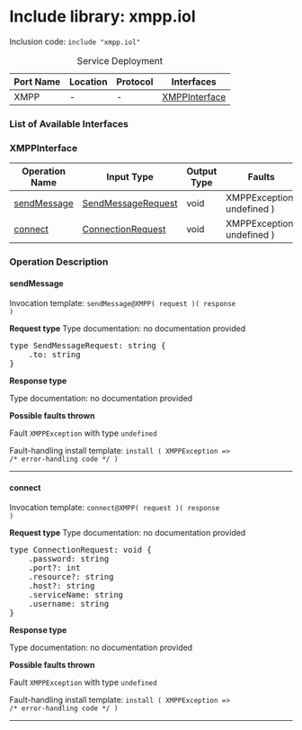 # Include library: xmpp.iol

Inclusion code: <code>include "xmpp.iol"</code>

<table>
  <caption>Service Deployment</caption>
  <thead>
    <tr>
      <th>Port Name</th>
      <th>Location</th>
      <th>Protocol</th>
      <th>Interfaces</th>
    </tr>
  </thead>
  <tbody>
    <tr>
      <td>XMPP</td>
      <td>-</td>
      <td>-</td>
      <td><a href="#XMPPInterface">XMPPInterface</a></td>
    </tr>
  </tbody>
</table>

<h3>List of Available Interfaces</h3>

<h3 id="XMPPInterface">XMPPInterface</h3>

<table>
  <thead>
    <tr>
      <th>Operation Name</th>
      <th>Input Type</th>
      <th>Output Type</th>
      <th>Faults</th>
    </tr>
  </thead>
  <tbody>
    <tr>
      <td><a href="#sendMessage">sendMessage</a></td>
      <td><a href="#SendMessageRequest">SendMessageRequest</a></td>
      <td>void</td>
      <td>
        XMPPException( undefined )
      </td>
    </tr>
    <tr>
      <td><a href="#connect">connect</a></td>
      <td><a href="#ConnectionRequest">ConnectionRequest</a></td>
      <td>void</td>
      <td>
        XMPPException( undefined )
      </td>
    </tr>
  </tbody>
</table>

### Operation Description


<a id="sendMessage"></a>
#### sendMessage


Invocation template: <code>sendMessage@XMPP( request )( response )</code>

**Request type**
<a id="SendMessageRequest"></a>
Type documentation: no documentation provided 
<pre>type SendMessageRequest: string {
	.to: string
}</pre>


**Response type**

Type documentation: no documentation provided 



**Possible faults thrown**


Fault <code>XMPPException</code> with type <code>undefined</code>

Fault-handling install template: <code>install ( XMPPException => /* error-handling code */ )</code>


---

<a id="connect"></a>
#### connect


Invocation template: <code>connect@XMPP( request )( response )</code>

**Request type**
<a id="ConnectionRequest"></a>
Type documentation: no documentation provided 
<pre>type ConnectionRequest: void {
	.password: string
	.port?: int
	.resource?: string
	.host?: string
	.serviceName: string
	.username: string
}</pre>


**Response type**

Type documentation: no documentation provided 



**Possible faults thrown**


Fault <code>XMPPException</code> with type <code>undefined</code>

Fault-handling install template: <code>install ( XMPPException => /* error-handling code */ )</code>


---





